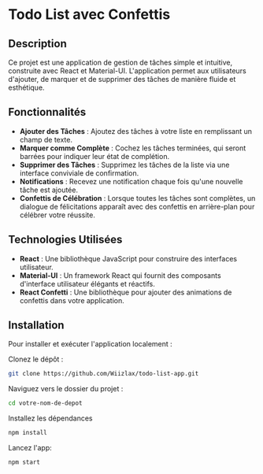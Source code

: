 # Todo List avec Confettis

## Description

Ce projet est une application de gestion de tâches simple et intuitive, construite avec React et Material-UI. L'application permet aux utilisateurs d'ajouter, de marquer et de supprimer des tâches de manière fluide et esthétique.

## Fonctionnalités

- **Ajouter des Tâches** : Ajoutez des tâches à votre liste en remplissant un champ de texte.
- **Marquer comme Complète** : Cochez les tâches terminées, qui seront barrées pour indiquer leur état de complétion.
- **Supprimer des Tâches** : Supprimez les tâches de la liste via une interface conviviale de confirmation.
- **Notifications** : Recevez une notification chaque fois qu'une nouvelle tâche est ajoutée.
- **Confettis de Célébration** : Lorsque toutes les tâches sont complètes, un dialogue de félicitations apparaît avec des confettis en arrière-plan pour célébrer votre réussite.

## Technologies Utilisées

- **React** : Une bibliothèque JavaScript pour construire des interfaces utilisateur.
- **Material-UI** : Un framework React qui fournit des composants d'interface utilisateur élégants et réactifs.
- **React Confetti** : Une bibliothèque pour ajouter des animations de confettis dans votre application.

## Installation

Pour installer et exécuter l'application localement :

Clonez le dépôt :
```bash
git clone https://github.com/Wiizlax/todo-list-app.git
```
Naviguez vers le dossier du projet :
```bash
cd votre-nom-de-depot
```
Installez les dépendances
```bash
npm install
```
Lancez l'app:
```bash
npm start
```
